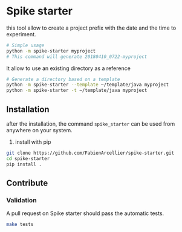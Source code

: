 # Spike starter

this tool allow to create a project prefix with the date and the time to
experiment.

```bash
# Simple usage
python -m spike-starter myproject
# This command will generate 20180410_0722-myproject
```

It allow to use an existing directory as a reference

```bash
# Generate a directory based on a template
python -m spike-starter --template ~/template/java myproject
python -m spike-starter -t ~/template/java myproject
```

## Installation

after the installation, the command `spike_starter` can be used from anywhere on your
system.

1. install with pip

```bash
git clone https://github.com/FabienArcellier/spike-starter.git
cd spike-starter
pip install .
```

## Contribute

### Validation

A pull request on Spike starter should pass the automatic tests.

```bash
make tests
```
